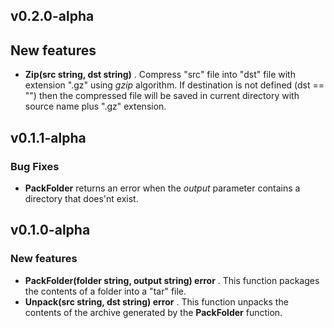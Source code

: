 ## v0.2.0-alpha
## New features
* **Zip(src string, dst string)** . Compress "src" file into "dst" file with extension ".gz" using *gzip* algorithm. If destination is not defined (dst == "") then the compressed file will be saved in current directory with source name plus ".gz" extension.

## v0.1.1-alpha
### Bug Fixes
* **PackFolder** returns an error when the *output* parameter contains a directory that does'nt exist.  

## v0.1.0-alpha
### New features
* **PackFolder(folder string, output string) error** . This function packages the contents of a folder into a "tar" file.
* **Unpack(src string, dst string) error** . This function unpacks the contents of the archive generated by the **PackFolder** function.